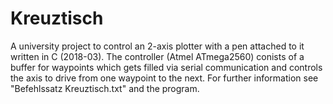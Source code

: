 # Kreuztisch
A university project to control an 2-axis plotter with a pen attached to it written in C (2018-03).
The controller (Atmel ATmega2560) conists of a buffer for waypoints which gets filled
via serial communication and controls the axis to drive from one waypoint to the next.
For further information see "Befehlssatz Kreuztisch.txt" and the program.